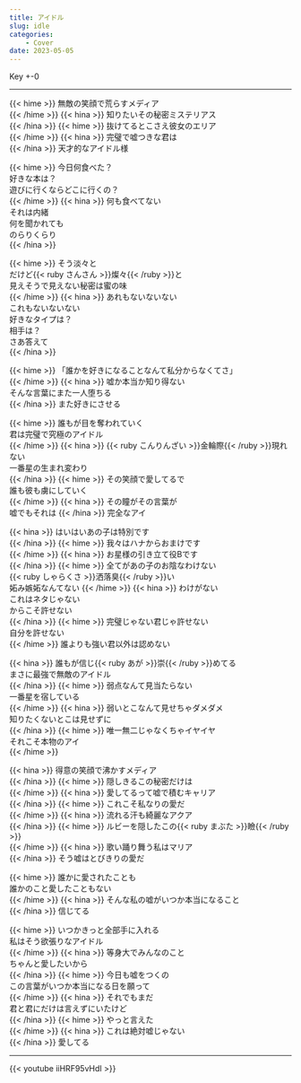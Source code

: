 ```yaml
---
title: アイドル
slug: idle
categories:
    - Cover
date: 2023-05-05
---
```


Key +-0

---

{{< hime >}}
無敵の笑顔で荒らすメディア  
{{< /hime >}}
{{< hina >}}
知りたいその秘密ミステリアス  
{{< /hina >}}
{{< hime >}}
抜けてるとこさえ彼女のエリア  
{{< /hime >}}
{{< hina >}}
完璧で嘘つきな君は  
{{< /hina >}}
天才的なアイドル様  

{{< hime >}}
今日何食べた？  
好きな本は？  
遊びに行くならどこに行くの？  
{{< /hime >}}
{{< hina >}}
何も食べてない  
それは内緒  
何を聞かれても  
のらりくらり  
{{< /hina >}}

{{< hime >}}
そう淡々と  
だけど{{< ruby さんさん >}}燦々{{< /ruby >}}と  
見えそうで見えない秘密は蜜の味  
{{< /hime >}}
{{< hina >}}
あれもないないない  
これもないないない  
好きなタイプは？  
相手は？  
さあ答えて  
{{< /hina >}}

{{< hime >}}
「誰かを好きになることなんて私分からなくてさ」  
{{< /hime >}}
{{< hina >}}
嘘か本当か知り得ない  
そんな言葉にまた一人堕ちる  
{{< /hina >}}
また好きにさせる  

{{< hime >}}
誰もが目を奪われていく  
君は完璧で究極のアイドル  
{{< /hime >}}
{{< hina >}}
{{< ruby こんりんざい >}}金輪際{{< /ruby >}}現れない  
一番星の生まれ変わり  
{{< /hina >}}
{{< hime >}}
その笑顔で愛してるで  
誰も彼も虜にしていく  
{{< /hime >}}
{{< hina >}}
その瞳がその言葉が  
嘘でもそれは
{{< /hina >}}
完全なアイ  

{{< hina >}}
はいはいあの子は特別です  
{{< /hina >}}
{{< hime >}}
我々はハナからおまけです  
{{< /hime >}}
{{< hina >}}
お星様の引き立て役Bです  
{{< /hina >}}
{{< hime >}}
全てがあの子のお陰なわけない  
{{< ruby しゃらくさ >}}洒落臭{{< /ruby >}}い  
妬み嫉妬なんてない
{{< /hime >}}
{{< hina >}}
わけがない  
これはネタじゃない  
からこそ許せない  
{{< /hina >}}
{{< hime >}}
完璧じゃない君じゃ許せない  
自分を許せない  
{{< /hime >}}
誰よりも強い君以外は認めない  

{{< hina >}}
誰もが信じ{{< ruby あが >}}崇{{< /ruby >}}めてる  
まさに最強で無敵のアイドル  
{{< /hina >}}
{{< hime >}}
弱点なんて見当たらない  
一番星を宿している  
{{< /hime >}}
{{< hina >}}
弱いとこなんて見せちゃダメダメ  
知りたくないとこは見せずに  
{{< /hina >}}
{{< hime >}}
唯一無二じゃなくちゃイヤイヤ  
それこそ本物のアイ  
{{< /hime >}}

{{< hina >}}
得意の笑顔で沸かすメディア  
{{< /hina >}}
{{< hime >}}
隠しきるこの秘密だけは  
{{< /hime >}}
{{< hina >}}
愛してるって嘘で積むキャリア  
{{< /hina >}}
{{< hime >}}
これこそ私なりの愛だ  
{{< /hime >}}
{{< hina >}}
流れる汗も綺麗なアクア  
{{< /hina >}}
{{< hime >}}
ルビーを隠したこの{{< ruby まぶた >}}瞼{{< /ruby >}}  
{{< /hime >}}
{{< hina >}}
歌い踊り舞う私はマリア  
{{< /hina >}}
そう嘘はとびきりの愛だ  

{{< hime >}}
誰かに愛されたことも  
誰かのこと愛したこともない  
{{< /hime >}}
{{< hina >}}
そんな私の嘘がいつか本当になること  
{{< /hina >}}
信じてる  

{{< hime >}}
いつかきっと全部手に入れる  
私はそう欲張りなアイドル  
{{< /hime >}}
{{< hina >}}
等身大でみんなのこと  
ちゃんと愛したいから  
{{< /hina >}}
{{< hime >}}
今日も嘘をつくの  
この言葉がいつか本当になる日を願って  
{{< /hime >}}
{{< hina >}}
それでもまだ  
君と君にだけは言えずにいたけど  
{{< /hina >}}
{{< hime >}}
やっと言えた  
{{< /hime >}}
{{< hina >}}
これは絶対嘘じゃない  
{{< /hina >}}
愛してる  

---

{{< youtube iiHRF95vHdI >}}